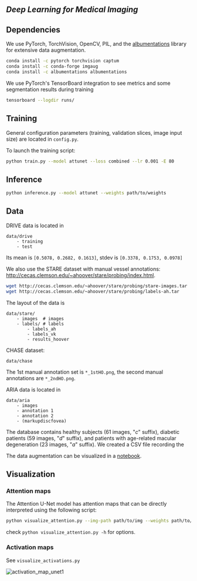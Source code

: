 ## _Deep Learning for Medical Imaging_


## Dependencies

We use PyTorch, TorchVision, OpenCV, PIL, and the [albumentations](https://github.com/albumentations-team/albumentations) library for extensive data augmentation.
```bash
conda install -c pytorch torchvision captum
conda install -c conda-forge imgaug
conda install -c albumentations albumentations
```

We use PyTorch's TensorBoard integration to see metrics and some segmentation results during training
```bash
tensorboard --logdir runs/
```

## Training

General configuration parameters (training, validation slices, image input size) are located in `config.py`.

To launch the training script:
```bash
python train.py --model attunet --loss combined --lr 0.001 -E 80
```

## Inference

```bash
python inference.py --model attunet --weights path/to/weights
```


## Data

DRIVE data is located in
```
data/drive
    - training
    - test
```
Its mean is `[0.5078, 0.2682, 0.1613]`, stdev is `[0.3378, 0.1753, 0.0978]`

We also use the STARE dataset with manual vessel annotations: http://cecas.clemson.edu/~ahoover/stare/probing/index.html.
```bash
wget http://cecas.clemson.edu/~ahoover/stare/probing/stare-images.tar
wget http://cecas.clemson.edu/~ahoover/stare/probing/labels-ah.tar
```
The layout of the data is
```
data/stare/
    - images  # images
    - labels/ # labels
        - labels_ah
        - labels_vk
        - results_hoover
```

CHASE dataset:
```
data/chase
```
The 1st manual annotation set is `*_1stHO.png`, the second manual annotations are `*_2ndHO.png`.

ARIA data is located in
```
data/aria
    - images
    - annotation 1
    - annotation 2
    - (markupdiscfovea) 
```
The database contains healthy subjects (61 images, "_c_" suffix), diabetic patients (59 images, "_d_" suffix), and patients with age-related macular degeneration (23 images, "_a_" suffix). We created a CSV file recording the 




The data augmentation can be visualized in a [notebook](augmentations-demo.ipynb).


## Visualization

### Attention maps

The Attention U-Net model has attention maps that can be directly interpreted using the following script:
```bash
python visualize_attention.py --img-path path/to/img --weights path/to/model
```
check `python visualize_attention.py -h` for options.

### Activation maps

See `visualize_activations.py`

![activation_map_unet1](./results/figures/activations_unet_antialias_down1.png)

